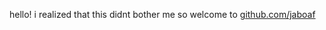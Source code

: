 hello! i realized that this didnt bother me so welcome to [github.com/jaboaf](http://www.github.com/jaboaf)